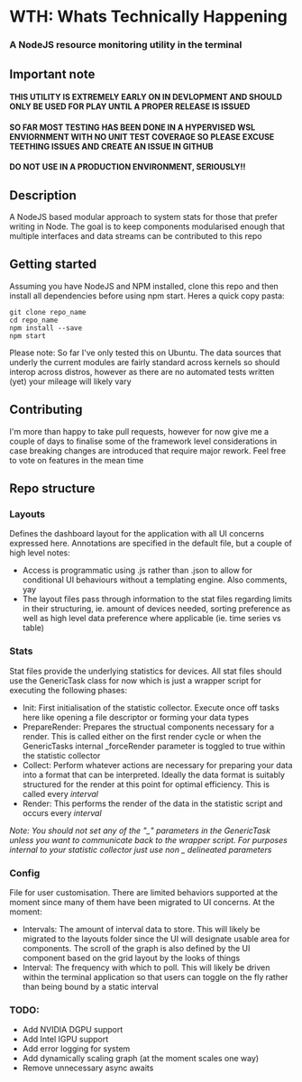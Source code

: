 # WTH: Whats Technically Happening

### A NodeJS resource monitoring utility in the terminal

## Important note
#### THIS UTILITY IS EXTREMELY EARLY ON IN DEVLOPMENT AND SHOULD ONLY BE USED FOR PLAY UNTIL A PROPER RELEASE IS ISSUED

#### SO FAR MOST TESTING HAS BEEN DONE IN A HYPERVISED WSL ENVIORNMENT WITH NO UNIT TEST COVERAGE SO PLEASE EXCUSE TEETHING ISSUES AND CREATE AN ISSUE IN GITHUB

#### DO NOT USE IN A PRODUCTION ENVIRONMENT, SERIOUSLY!!

## Description

A NodeJS based modular approach to system stats for those that prefer writing in Node. The goal is to keep components modularised enough that multiple interfaces and data streams can be contributed to this repo

## Getting started

Assuming you have NodeJS and NPM installed, clone this repo and then install all dependencies before using npm start. Heres a quick copy pasta:

```
git clone repo_name
cd repo_name
npm install --save
npm start
```

Please note: So far I've only tested this on Ubuntu. The data sources that underly the current modules are fairly standard across kernels so should interop across distros, however as there are no automated tests written (yet) your mileage will likely vary

## Contributing

I'm more than happy to take pull requests, however for now give me a couple of days to finalise some of the framework level considerations in case breaking changes are introduced that require major rework. Feel free to vote on features in the mean time

## Repo structure

### Layouts 

Defines the dashboard layout for the application with all UI concerns expressed here. Annotations are specified in the default file, but a couple of high level notes: 

- Access is programmatic using .js rather than .json to allow for conditional UI behaviours without a templating engine. Also comments, yay
- The layout files pass through information to the stat files regarding limits in their structuring, ie. amount of devices needed, sorting preference as well as high level data preference where applicable (ie. time series vs table)

### Stats 

Stat files provide the underlying statistics for devices. All stat files should use the GenericTask class for now which is just a wrapper script for executing the following phases:

- Init: First initialisation of the statistic collector. Execute once off tasks here like opening a file descriptor or forming your data types
- PrepareRender: Prepares the structual components necessary for a render. This is called either on the first render cycle or when the GenericTasks internal _forceRender parameter is toggled to true within the statistic collector
- Collect: Perform whatever actions are necessary for preparing your data into a format that can be interpreted. Ideally the data format is suitably structured for the render at this point for optimal efficiency. This is called every *interval*
- Render: This performs the render of the data in the statistic script and occurs every *interval*


*Note: You should not set any of the "_" parameters in the GenericTask unless you want to communicate back to the wrapper script. For purposes internal to your statistic collector just use non _ delineated parameters*

### Config

File for user customisation. There are limited behaviors supported at the moment since many of them have been migrated to UI concerns. At the moment:

- Intervals: The amount of interval data to store. This will likely be migrated to the layouts folder since the UI will designate usable area for components. The scroll of the graph is also defined by the UI component based on the grid layout by the looks of things
- Interval: The frequency with which to poll. This will likely be driven within the terminal application so that users can toggle on the fly rather than being bound by a static interval

### TODO:

- Add NVIDIA DGPU support
- Add Intel IGPU support
- Add error logging for system
- Add dynamically scaling graph (at the moment scales one way)
- Remove unnecessary async awaits 

